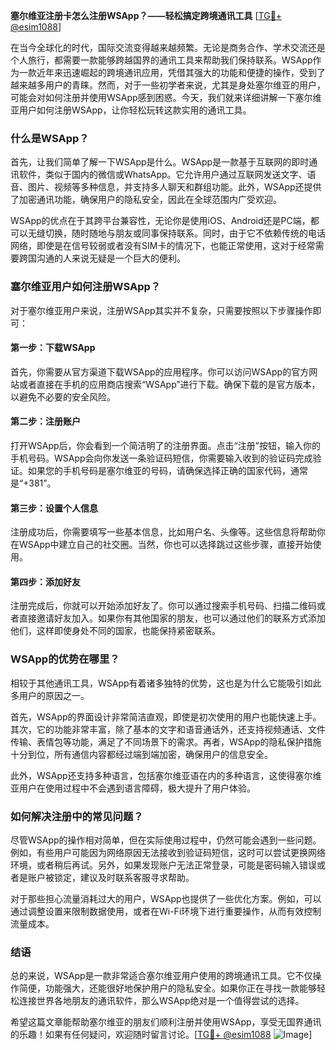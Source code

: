 **塞尔维亚注册卡怎么注册WSApp？——轻松搞定跨境通讯工具** [[TG💪+ @esim1088](https://t.me/s/esim1088)]

在当今全球化的时代，国际交流变得越来越频繁。无论是商务合作、学术交流还是个人旅行，都需要一款能够跨越国界的通讯工具来帮助我们保持联系。WSApp作为一款近年来迅速崛起的跨境通讯应用，凭借其强大的功能和便捷的操作，受到了越来越多用户的青睐。然而，对于一些初学者来说，尤其是身处塞尔维亚的用户，可能会对如何注册并使用WSApp感到困惑。今天，我们就来详细讲解一下塞尔维亚用户如何注册WSApp，让你轻松玩转这款实用的通讯工具。

### 什么是WSApp？

首先，让我们简单了解一下WSApp是什么。WSApp是一款基于互联网的即时通讯软件，类似于国内的微信或WhatsApp。它允许用户通过互联网发送文字、语音、图片、视频等多种信息，并支持多人聊天和群组功能。此外，WSApp还提供了加密通讯功能，确保用户的隐私安全，因此在全球范围内广受欢迎。

WSApp的优点在于其跨平台兼容性，无论你是使用iOS、Android还是PC端，都可以无缝切换，随时随地与朋友或同事保持联系。同时，由于它不依赖传统的电话网络，即使是在信号较弱或者没有SIM卡的情况下，也能正常使用，这对于经常需要跨国沟通的人来说无疑是一个巨大的便利。

### 塞尔维亚用户如何注册WSApp？

对于塞尔维亚用户来说，注册WSApp其实并不复杂，只需要按照以下步骤操作即可：

#### 第一步：下载WSApp

首先，你需要从官方渠道下载WSApp的应用程序。你可以访问WSApp的官方网站或者直接在手机的应用商店搜索“WSApp”进行下载。确保下载的是官方版本，以避免不必要的安全风险。

#### 第二步：注册账户

打开WSApp后，你会看到一个简洁明了的注册界面。点击“注册”按钮，输入你的手机号码。WSApp会向你发送一条验证码短信，你需要输入收到的验证码完成验证。如果您的手机号码是塞尔维亚的号码，请确保选择正确的国家代码，通常是“+381”。

#### 第三步：设置个人信息

注册成功后，你需要填写一些基本信息，比如用户名、头像等。这些信息将帮助你在WSApp中建立自己的社交圈。当然，你也可以选择跳过这些步骤，直接开始使用。

#### 第四步：添加好友

注册完成后，你就可以开始添加好友了。你可以通过搜索手机号码、扫描二维码或者直接邀请好友加入。如果你有其他国家的朋友，也可以通过他们的联系方式添加他们，这样即使身处不同的国家，也能保持紧密联系。

### WSApp的优势在哪里？

相较于其他通讯工具，WSApp有着诸多独特的优势，这也是为什么它能吸引如此多用户的原因之一。

首先，WSApp的界面设计非常简洁直观，即使是初次使用的用户也能快速上手。其次，它的功能非常丰富，除了基本的文字和语音通话外，还支持视频通话、文件传输、表情包等功能，满足了不同场景下的需求。再者，WSApp的隐私保护措施十分到位，所有通信内容都经过端到端加密，确保用户的信息安全。

此外，WSApp还支持多种语言，包括塞尔维亚语在内的多种语言，这使得塞尔维亚用户在使用过程中不会遇到语言障碍，极大提升了用户体验。

### 如何解决注册中的常见问题？

尽管WSApp的操作相对简单，但在实际使用过程中，仍然可能会遇到一些问题。例如，有些用户可能因为网络原因无法接收到验证码短信，这时可以尝试更换网络环境，或者稍后再试。另外，如果发现账户无法正常登录，可能是密码输入错误或者是账户被锁定，建议及时联系客服寻求帮助。

对于那些担心流量消耗过大的用户，WSApp也提供了一些优化方案。例如，可以通过调整设置来限制数据使用，或者在Wi-Fi环境下进行重要操作，从而有效控制流量成本。

### 结语

总的来说，WSApp是一款非常适合塞尔维亚用户使用的跨境通讯工具。它不仅操作简便，功能强大，还能很好地保护用户的隐私安全。如果你正在寻找一款能够轻松连接世界各地朋友的通讯软件，那么WSApp绝对是一个值得尝试的选择。

希望这篇文章能帮助塞尔维亚的朋友们顺利注册并使用WSApp，享受无国界通讯的乐趣！如果有任何疑问，欢迎随时留言讨论。[[TG💪+ @esim1088](https://t.me/s/esim1088) ![Image](https://i.postimg.cc/4NQfJmqS/Snipaste-2025-05-13-00-14-12.png)]